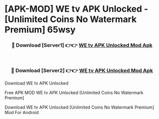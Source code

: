 # [APK-MOD] WE tv APK Unlocked - [Unlimited Coins No Watermark Premium] 65wsy



<div align="center">
<h3>🔴 Download [Server1] 👉👉 <a href="https://momento.my/?title=WE_tv_APK_Unlocked">WE tv APK Unlocked Mod Apk</a></h3><br>

<h3>🔴 Download [Server2] 👉👉 <a href="https://momento.my/?title=WE_tv_APK_Unlocked">WE tv APK Unlocked Mod Apk</a></h3>
</div>



Download WE tv APK Unlocked 

Free APK MOD WE tv APK Unlocked [Unlimited Coins No Watermark Premium]

Download WE tv APK Unlocked [Unlimited Coins No Watermark Premium] Mod For Android
